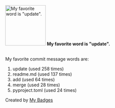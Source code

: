 <img src="https://my-badges.github.io/my-badges/favorite-word.png" alt="My favorite word is &quot;update&quot;." title="My favorite word is &quot;update&quot;." width="128">
<strong>My favorite word is &quot;update&quot;.</strong>
<br><br>

My favorite commit message words are:

1. update (used 258 times)
2. readme.md (used 137 times)
3. add (used 64 times)
4. merge (used 28 times)
5. pyproject.toml (used 24 times)


Created by <a href="https://github.com/my-badges/my-badges">My Badges</a>